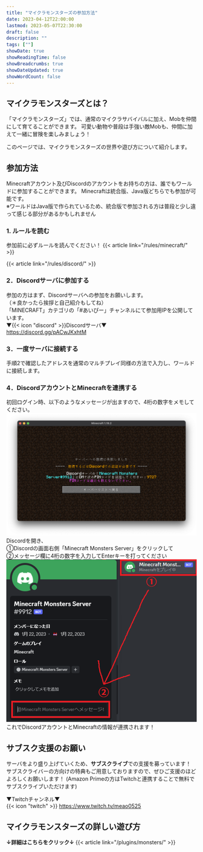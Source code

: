 ```yaml
---
title: "マイクラモンスターズの参加方法"
date: 2023-04-12T22:00:00
lastmod: 2023-05-07T22:30:00
draft: false
description: ""
tags: [""]
showDate: true
showReadingTime: false
showBreadcrumbs: true
showDateUpdated: true
showWordCount: false
---
```


## マイクラモンスターズとは？
「マイクラモンスターズ」では、通常のマイクラサバイバルに加え、Mobを仲間にして育てることができます。
可愛い動物や普段は手強い敵Mobも、仲間に加えて一緒に冒険を楽しみましょう！  
  
このページでは、マイクラモンスターズの世界や遊び方について紹介します。  

## 参加方法
Minecraftアカウント及びDiscordのアカウントをお持ちの方は、誰でもワールドに参加することができます。
Minecraftは統合版、Java版どちらでも参加が可能です。  
※ワールドはJava版で作られているため、統合版で参加される方は普段と少し違って感じる部分があるかもしれません

### 1. ルールを読む
参加前に必ずルールを読んでください！
{{< article link="/rules/minecraft/" >}}

{{< article link="/rules/discord/" >}}

### 2．Discordサーバに参加する

参加の方はまず、Discordサーバへの参加をお願いします。  
（＊良かったら挨拶と自己紹介もしてね）  
「MINECRAFT」カテゴリの「#あいぴー」チャンネルにて参加用IPを公開しています。  
▼{{< icon "discord" >}}Discordサーバ▼  
https://discord.gg/pACwJKxhtM

### 3．一度サーバに接続する

手順2で確認したアドレスを通常のマルチプレイ同様の方法で入力し、ワールドに接続します。

### 4．DiscordアカウントとMinecraftを連携する

初回ログイン時、以下のようなメッセージが出ますので、4桁の数字をメモしてください。
![](need-auth.png)
Discordを開き、  
①Discordの画面右側「Minecraft Monsters Server」をクリックして  
②メッセージ欄に4桁の数字を入力してEnterキーを打ってください  
![](send-discord-dm.png)
これでDiscordアカウントとMinecraftの情報が連携されます！

## サブスク支援のお願い

サーバをより盛り上げていくため、**サブスクライブ**での支援を募っています！  
サブスクライバーの方向けの特典もご用意しておりますので、ぜひご支援のほどよろしくお願いします！
(Amazon Primeの方はTwitchと連携することで無料でサブスクライブいただけます)

▼Twitchチャンネル▼  
{{< icon "twitch" >}} https://www.twitch.tv/meao0525

## マイクラモンスターズの詳しい遊び方
**↓詳細はこちらをクリック↓**
{{< article link="/plugins/monsters/" >}}
